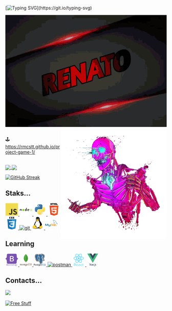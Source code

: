 

[![Typing SVG](https://readme-typing-svg.herokuapp.com?font=Press+Start+2P&duration=6000&color=F7862E&lines=Welcome!!!)](https://git.io/typing-svg)

 <img height="350em" align="center" alt="rmcstt-gif" src="renato.gif"><img border-top="10em" height="350em" align="right" alt="rmcstt-gif" src="https://github.com/Rmcstt/Rmcstt/blob/main/IMG_1077.PNG?raw=true">
 
</div>

##
🕹https://rmcstt.github.io/project-game-1/

##
 


<div>
  <a href="#">
  <img align="center"height="180em" src="https://github-readme-stats.vercel.app/api?username=Rmcstt&show_icons=true&theme=great-gatsby&include_all_commits=true&count_private=true"/>
  <img align="center"height="180em" src="https://github-readme-stats.vercel.app/api/top-langs/?username=rmcstt&layout=compact&langs_count=16&theme=great-gatsby"/>
    
  [![GitHub Streak](http://github-readme-streak-stats.herokuapp.com?user=Rmcstt&theme=highcontrast&date_format=M%20j%5B%2C%20Y%5D)](https://git.io/streak-stats)
   
</div>
  
   ## Staks...
<p align="left"> 

<a href="https://developer.mozilla.org/en-US/docs/Web/JavaScript" target="_blank" rel="noreferrer"> <img src="https://raw.githubusercontent.com/devicons/devicon/master/icons/javascript/javascript-original.svg" alt="javascript" width="40" height="40"/> </a><a href="https://nodejs.org" target="_blank" rel="noreferrer"> <img src="https://raw.githubusercontent.com/devicons/devicon/master/icons/nodejs/nodejs-original-wordmark.svg" alt="nodejs" width="40" height="40"/> </a> <a href="https://www.python.org" target="_blank" rel="noreferrer"> <img src="https://raw.githubusercontent.com/devicons/devicon/master/icons/python/python-original.svg" alt="python" width="40" height="40"/> </a> <a href="https://www.w3.org/html/" target="_blank" rel="noreferrer"> <img src="https://raw.githubusercontent.com/devicons/devicon/master/icons/html5/html5-original-wordmark.svg" alt="html5" width="40" height="40"/> </a> <a href="https://www.w3schools.com/css/" target="_blank" rel="noreferrer"> <img src="https://raw.githubusercontent.com/devicons/devicon/master/icons/css3/css3-original-wordmark.svg" alt="css3" width="40" height="40"/> </a> <a href="https://git-scm.com/" target="_blank" rel="noreferrer"> <img src="https://www.vectorlogo.zone/logos/git-scm/git-scm-icon.svg" alt="git" width="40" height="40"/> </a><a href="https://www.linux.org/" target="_blank" rel="noreferrer"> <img src="https://raw.githubusercontent.com/devicons/devicon/master/icons/linux/linux-original.svg" alt="linux" width="40" height="40"/> </a> <a href="https://www.mysql.com/" target="_blank" rel="noreferrer"> <img src="https://raw.githubusercontent.com/devicons/devicon/master/icons/mysql/mysql-original-wordmark.svg" alt="mysql" width="40" height="40"/> </a> 

## Learning

<a href="https://getbootstrap.com" target="_blank" rel="noreferrer"> <img src="https://raw.githubusercontent.com/devicons/devicon/master/icons/bootstrap/bootstrap-plain-wordmark.svg" alt="bootstrap" width="40" height="40"/> </a><a href="https://www.mongodb.com/" target="_blank" rel="noreferrer"> <img src="https://raw.githubusercontent.com/devicons/devicon/master/icons/mongodb/mongodb-original-wordmark.svg" alt="mongodb" width="40" height="40"/> </a> <a href="https://www.postgresql.org" target="_blank" rel="noreferrer"> <img src="https://raw.githubusercontent.com/devicons/devicon/master/icons/postgresql/postgresql-original-wordmark.svg" alt="postgresql" width="40" height="40"/> </a><a href="https://postman.com" target="_blank" rel="noreferrer"> <img src="https://www.vectorlogo.zone/logos/getpostman/getpostman-icon.svg" alt="postman" width="40" height="40"/> </a><a href="https://reactjs.org/" target="_blank" rel="noreferrer"> <img src="https://raw.githubusercontent.com/devicons/devicon/master/icons/react/react-original-wordmark.svg" alt="react" width="40" height="40"/> </a> <a href="https://vuejs.org/" target="_blank" rel="noreferrer"> <img src="https://raw.githubusercontent.com/devicons/devicon/master/icons/vuejs/vuejs-original-wordmark.svg" alt="vuejs" width="40" height="40"/> </a> </p>

  ## Contacts...
 <div>
  
  
  <a href = "mailto:renato.mota.costa@gmail.com"><img src="https://img.shields.io/badge/Gmail-D14836?style=for-the-badge&logo=gmail&logoColor=white" target="_blank"></a>
     
  <a href="https://www.linkedin.com/in/renato-mota-costa-🇧🇷-31890a227/"><img width="32px" alt="Free Stuff" title="Free gifts for you" src="https://imgur.com/cnGXYrN.png"></a>
  &#8287;&#8287;&#8287;&#8287;&#8287;
</div>
 
